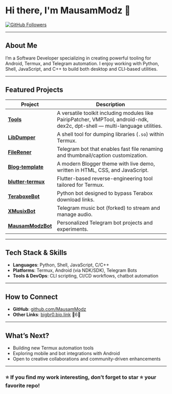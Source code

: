 # Hi there, I'm **MausamModz** 👋

[![GitHub Followers](https://img.shields.io/github/followers/MausamModz?label=Followers&style=social)](https://github.com/MausamModz)

---

##  About Me
I’m a Software Developer specializing in creating powerful tooling for Android, Termux, and Telegram automation. I enjoy working with Python, Shell, JavaScript, and C++ to build both desktop and CLI-based utilities.

---

##  Featured Projects

| Project | Description |
|--------|-------------|
| **[Tools](https://github.com/MausamModz/Tools)** | A versatile toolkit including modules like PairipPatcher, VMPTool, android-ndk, dex2c, dpt-shell — multi-language utilities. |
| **[LibDumper](https://github.com/MausamModz/LibDumper)** | A shell tool for dumping libraries (`.so`) within Termux. |
| **[FileRener](https://github.com/MausamModz/FileRener)** | Telegram bot that enables fast file renaming and thumbnail/caption customization. |
| **[Blog‑template](https://github.com/MausamModz/Blog-template)** | A modern Blogger theme with live demo, written in HTML, CSS, and JavaScript. |
| **[blutter‑termux](https://github.com/MausamModz/blutter-termux)** | Flutter-based reverse-engineering tool tailored for Termux. |
| **[TeraboxeBot](https://github.com/MausamModz/TeraboxeBot)** | Python bot designed to bypass Terabox download links. |
| **[XMusixBot](https://github.com/MausamModz/XMusixBot)** | Telegram music bot (forked) to stream and manage audio. |
| **[MausamModzBot](https://github.com/MausamModz/MausamModzBot)** | Personalized Telegram bot projects and experiments. |

---

##  Tech Stack & Skills
- **Languages**: Python, Shell, JavaScript, C/C++  
- **Platforms**: Termux, Android (via NDK/SDK), Telegram Bots  
- **Tools & DevOps**: CLI scripting, CI/CD workflows, chatbot automation

---

##  How to Connect
- **GitHub**: [github.com/MausamModz](https://github.com/MausamModz)  
- **Other Links**: [bigbr0.bio.link](https://bigbr0.bio.link) 6

---

##  What’s Next?
- Building new Termux automation tools  
- Exploring mobile and bot integrations with Android  
- Open to creative collaborations and community-driven enhancements  

---

### ⭐ If you find my work interesting, don’t forget to **star ⭐** your favorite repo!
